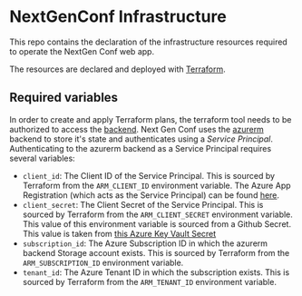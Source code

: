 # NextGenConf Infrastructure

This repo contains the declaration of the infrastructure resources required
to operate the NextGen Conf web app.

The resources are declared and deployed with [Terraform](https://www.terraform.io/).

## Required variables

In order to create and apply Terraform plans, the terraform tool needs
to be authorized to access the [backend](https://www.terraform.io/docs/backends/index.html).
Next Gen Conf uses the [azurerm](https://www.terraform.io/docs/backends/types/azurerm.html)
backend to store it's state and authenticates using a _Service Principal_.
Authenticating to the azurerm backend as a Service Principal requires several variables:

- `client_id`: The Client ID of the Service Principal.
  This is sourced by Terraform from the `ARM_CLIENT_ID` environment variable.
  The Azure App Registration (which acts as the Service Principal) can be found
  [here](https://ms.portal.azure.com/#blade/Microsoft_AAD_RegisteredApps/ApplicationMenuBlade/Overview/appId/28f77aaa-53e7-47bc-ad78-d8d7b2b98009/isMSAApp/).
- `client_secret`: The Client Secret of the Service Principal.
  This is sourced by Terraform from the `ARM_CLIENT_SECRET` environment variable.
  This value of this environment variable is sourced from a Github Secret.
  This value is taken from [this Azure Key Vault Secret](https://ms.portal.azure.com/#@microsoft.onmicrosoft.com/asset/Microsoft_Azure_KeyVault/Secret/https://terraform-agility.vault.azure.net/secrets/ngc-terraform-client-secret)
- `subscription_id`: The Azure Subscription ID in which the azurerm backend Storage account exists.
  This is sourced by Terraform from the `ARM_SUBSCRIPTION_ID` environment variable.
- `tenant_id`:  The Azure Tenant ID in which the subscription exists.
  This is sourced by Terraform from the `ARM_TENANT_ID` environment variable.

